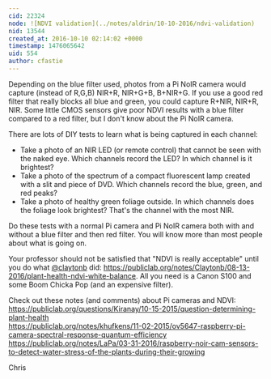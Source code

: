 ```yaml
---
cid: 22324
node: ![NDVI validation](../notes/aldrin/10-10-2016/ndvi-validation)
nid: 13544
created_at: 2016-10-10 02:14:02 +0000
timestamp: 1476065642
uid: 554
author: cfastie
---
```


Depending on the blue filter used, photos from a Pi NoIR camera would capture (instead of R,G,B) NIR+R, NIR+G+B, B+NIR+G. If you use a good red filter that really blocks all blue and green, you could capture R+NIR, NIR+R, NIR. Some little CMOS sensors give poor NDVI results with a blue filter compared to a red filter, but I don't know about the Pi NoIR camera.

There are lots of DIY tests to learn what is being captured in each channel:  

- Take a photo of an NIR LED (or remote control) that cannot be seen with the naked eye. Which channels record the LED? In which channel is it brightest?
- Take a photo of the spectrum of a compact fluorescent lamp created with a slit and piece of DVD. Which channels record the blue, green, and red peaks?  
- Take a photo of healthy green foliage outside. In which channels does the foliage look brightest? That's the channel with the most NIR.

Do these tests with a normal Pi camera and Pi NoIR camera both with and without a blue filter and then red filter. You will know more than most people about what is going on.

Your professor should not be satisfied that "NDVI is really acceptable" until you do what [@claytonb](/profile/claytonb) did: https://publiclab.org/notes/Claytonb/08-13-2016/plant-health-ndvi-white-balance. All you need is a Canon S100 and some Boom Chicka Pop (and an expensive filter).

Check out these notes (and comments) about Pi cameras and NDVI:  
https://publiclab.org/questions/Kiranay/10-15-2015/question-determining-plant-health  
https://publiclab.org/notes/khufkens/11-02-2015/ov5647-raspberry-pi-camera-spectral-response-quantum-efficiency  
https://publiclab.org/notes/LaPa/03-31-2016/raspberry-noir-cam-sensors-to-detect-water-stress-of-the-plants-during-their-growing

Chris
